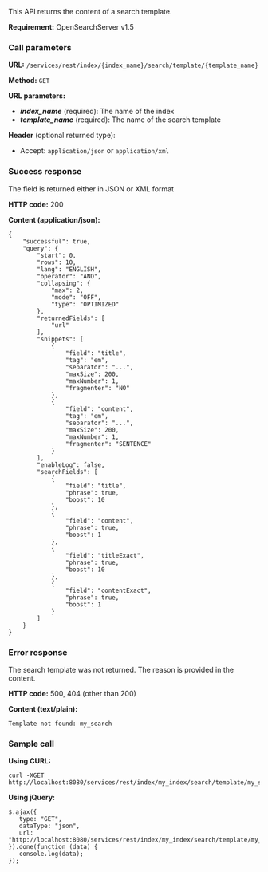 This API returns the content of a search template.

**Requirement:** OpenSearchServer v1.5

### Call parameters

**URL:** ```/services/rest/index/{index_name}/search/template/{template_name}```

**Method:** ```GET```

**URL parameters:**
- _**index_name**_ (required): The name of the index
- _**template_name**_ (required): The name of the search template

**Header** (optional returned type):
- Accept: ```application/json``` or ```application/xml```

### Success response
The field is returned either in JSON or XML format

**HTTP code:**
200

**Content (application/json):**
    
    {
        "successful": true,
        "query": {
            "start": 0,
            "rows": 10,
            "lang": "ENGLISH",
            "operator": "AND",
            "collapsing": {
                "max": 2,
                "mode": "OFF",
                "type": "OPTIMIZED"
            },
            "returnedFields": [
                "url"
            ],
            "snippets": [
                {
                    "field": "title",
                    "tag": "em",
                    "separator": "...",
                    "maxSize": 200,
                    "maxNumber": 1,
                    "fragmenter": "NO"
                },
                {
                    "field": "content",
                    "tag": "em",
                    "separator": "...",
                    "maxSize": 200,
                    "maxNumber": 1,
                    "fragmenter": "SENTENCE"
                }
            ],
            "enableLog": false,
            "searchFields": [
                {
                    "field": "title",
                    "phrase": true,
                    "boost": 10
                },
                {
                    "field": "content",
                    "phrase": true,
                    "boost": 1
                },
                {
                    "field": "titleExact",
                    "phrase": true,
                    "boost": 10
                },
                {
                    "field": "contentExact",
                    "phrase": true,
                    "boost": 1
                }
            ]
        }
    }
    

### Error response

The search template was not returned. The reason is provided in the content.

**HTTP code:**
500, 404 (other than 200)

**Content (text/plain):**
    
    Template not found: my_search
    

### Sample call

**Using CURL:**

    curl -XGET http://localhost:8080/services/rest/index/my_index/search/template/my_search
    

**Using jQuery:**

    $.ajax({ 
       type: "GET",
       dataType: "json",
       url: "http://localhost:8080/services/rest/index/my_index/search/template/my_search"
    }).done(function (data) {
       console.log(data);
    });
    